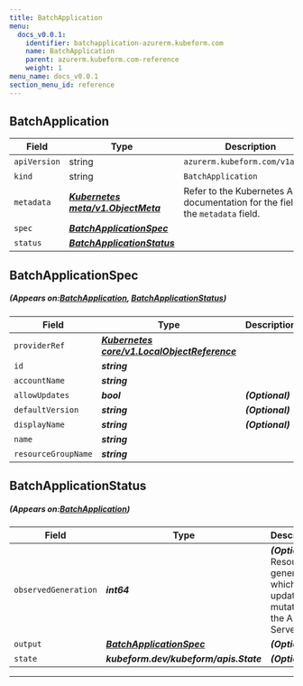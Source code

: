```yaml
---
title: BatchApplication
menu:
  docs_v0.0.1:
    identifier: batchapplication-azurerm.kubeform.com
    name: BatchApplication
    parent: azurerm.kubeform.com-reference
    weight: 1
menu_name: docs_v0.0.1
section_menu_id: reference
---
```


## BatchApplication
| Field | Type | Description |
| ------ | ----- | ----------- |
| `apiVersion` | string | `azurerm.kubeform.com/v1alpha1` |
|    `kind` | string | `BatchApplication` |
| `metadata` | ***[Kubernetes meta/v1.ObjectMeta](https://kubernetes.io/docs/reference/generated/kubernetes-api/v1.13/#objectmeta-v1-meta)***|Refer to the Kubernetes API documentation for the fields of the `metadata` field.|
| `spec` | ***[BatchApplicationSpec](#BatchApplicationSpec)***||
| `status` | ***[BatchApplicationStatus](#BatchApplicationStatus)***||
## BatchApplicationSpec
##### (Appears on:[BatchApplication](#BatchApplication), [BatchApplicationStatus](#BatchApplicationStatus))
| Field | Type | Description |
| ------ | ----- | ----------- |
| `providerRef` | ***[Kubernetes core/v1.LocalObjectReference](https://kubernetes.io/docs/reference/generated/kubernetes-api/v1.13/#localobjectreference-v1-core)***||
| `id` | ***string***||
| `accountName` | ***string***||
| `allowUpdates` | ***bool***| ***(Optional)*** |
| `defaultVersion` | ***string***| ***(Optional)*** |
| `displayName` | ***string***| ***(Optional)*** |
| `name` | ***string***||
| `resourceGroupName` | ***string***||
## BatchApplicationStatus
##### (Appears on:[BatchApplication](#BatchApplication))
| Field | Type | Description |
| ------ | ----- | ----------- |
| `observedGeneration` | ***int64***| ***(Optional)*** Resource generation, which is updated on mutation by the API Server.|
| `output` | ***[BatchApplicationSpec](#BatchApplicationSpec)***| ***(Optional)*** |
| `state` | ***kubeform.dev/kubeform/apis.State***| ***(Optional)*** |
---
